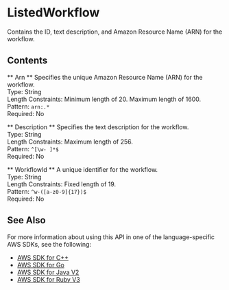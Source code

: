 # ListedWorkflow<a name="API_ListedWorkflow"></a>

Contains the ID, text description, and Amazon Resource Name \(ARN\) for the workflow\.

## Contents<a name="API_ListedWorkflow_Contents"></a>

 ** Arn **   <a name="TransferFamily-Type-ListedWorkflow-Arn"></a>
Specifies the unique Amazon Resource Name \(ARN\) for the workflow\.  
Type: String  
Length Constraints: Minimum length of 20\. Maximum length of 1600\.  
Pattern: `arn:.*`   
Required: No

 ** Description **   <a name="TransferFamily-Type-ListedWorkflow-Description"></a>
Specifies the text description for the workflow\.  
Type: String  
Length Constraints: Maximum length of 256\.  
Pattern: `^[\w- ]*$`   
Required: No

 ** WorkflowId **   <a name="TransferFamily-Type-ListedWorkflow-WorkflowId"></a>
A unique identifier for the workflow\.  
Type: String  
Length Constraints: Fixed length of 19\.  
Pattern: `^w-([a-z0-9]{17})$`   
Required: No

## See Also<a name="API_ListedWorkflow_SeeAlso"></a>

For more information about using this API in one of the language\-specific AWS SDKs, see the following:
+  [AWS SDK for C\+\+](https://docs.aws.amazon.com/goto/SdkForCpp/transfer-2018-11-05/ListedWorkflow) 
+  [AWS SDK for Go](https://docs.aws.amazon.com/goto/SdkForGoV1/transfer-2018-11-05/ListedWorkflow) 
+  [AWS SDK for Java V2](https://docs.aws.amazon.com/goto/SdkForJavaV2/transfer-2018-11-05/ListedWorkflow) 
+  [AWS SDK for Ruby V3](https://docs.aws.amazon.com/goto/SdkForRubyV3/transfer-2018-11-05/ListedWorkflow) 